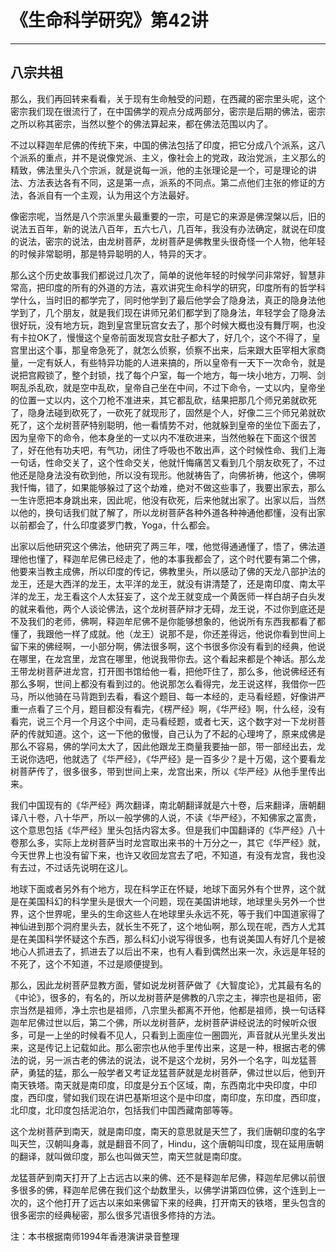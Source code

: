 # 《生命科学研究》第42讲

------

## 八宗共祖

那么，我们再回转来看看，关于现有生命触受的问题，在西藏的密宗里头呢，这个密宗我们现在很流行了，在中国佛学的观点分成两部分，密宗是后期的佛法，密宗之所以称其密宗，当然以整个的佛法算起来，都在佛法范围以内了。

不过以释迦牟尼佛的传统下来，中国的佛法包括了印度，把它分成八个派系，这八个派系的重点，并不是说像党派、主义，像社会上的党政，政治党派，主义那么的精致，佛法里头八个宗派，就是说每一派，他的主张理论是一个，可是理论的讲法、方法表达各有不同，这是第一点，派系的不同点。第二点他们主张的修证的方法，各派自有一个主观，认为用这个方法最好。

像密宗呢，当然是八个宗派里头最重要的一宗，可是它的来源是佛涅槃以后，旧的说法五百年，新的说法八百年，五六七八，几百年，我没有办法确定，就说在印度的说法，密宗的说法，由龙树菩萨，龙树菩萨是佛教里头很奇怪一个人物，他年轻的时候非常聪明，那是特异聪明的人，特异的天才。

那么这个历史故事我们都说过几次了，简单的说他年轻的时候学问非常好，智慧非常高，把印度的所有的外道的方法，喜欢讲究生命科学的研究，印度所有的哲学科学什么，当时旧的都学完了，同时他学到了最后他学会了隐身法，真正的隐身法他学到了，几个朋友，就是我们现在讲师兄弟们都学到了隐身法，年轻学会了隐身法很好玩，没有地方玩，跑到皇宫里玩宫女去了，那个时候大概也没有舞厅啊，也没有卡拉OK了，慢慢这个皇帝前面发现宫女肚子都大了，好几个，这个不得了，皇宫里出这个事，那皇帝急死了，就怎么侦察，侦察不出来，后来跟大臣宰相大家商量，一定有妖人，有些特异功能的人进来搞的，所以皇帝有一天下一次命令，就是说把宫殿锁了，整个封锁，找了每个户室，每一个地方，每一块小地方，刀啊、剑啊乱杀乱砍，就是空中乱砍，皇帝自己坐在中间，不过下命令，一丈以内，皇帝坐的位置一丈以内，这个刀枪不准进来，其它都乱砍，结果把那几个师兄弟就砍死了，隐身法碰到砍死了，一砍死了就现形了，固然是个人，好像二三个师兄弟就砍死了，这个龙树菩萨特别聪明，他一看情势不对，他就躲到皇帝的坐位下面去了，因为皇帝下的命令，他本身坐的一丈以内不准砍进来，当然他躲在下面这个很苦了，好在他有功夫吧，有气功，闭住了呼吸也不敢出声，这个时候性命、我们上海一句话，性命交关了，这个性命交关，他就忏悔痛苦又看到几个朋友砍死了，不过他还是隐身法没有砍到他，所以没有现形。他就祷告了，向佛祈祷，他这个，佛啊我忏悔，错了，如果能够躲过了这个劫难，绝对不做这些事了，我要出家去，那么一生许愿把本身跳出来，因此呢，他没有砍死，后来他就出家了。出家以后，当然以他的，换句话我们就了解了，所以龙树菩萨各种外道各种神通他都懂，没有出家以前都会了，什么印度婆罗门教，Yoga，什么都会。

出家以后他研究这个佛法，他研究了两三年，嘿，他觉得通通懂了，悟了，佛法道理他也懂了，释迦牟尼佛已经走了，他的本事我都会了，这个时代要有第二个佛，他要来当教主成佛，所以印度的传记，佛教里头，所以感动了佛的天龙八部护法的龙王，还是大西洋的龙王，太平洋的龙王，就没有讲清楚了，还是南印度、南太平洋的龙王，龙王看这个人太狂妄了，这个龙王就变成一个黄医师一样白胡子白头发的就来看他，两个人谈论佛法，这个龙树菩萨辩才无碍，龙王说，不过你到底还是不及我们的老师，佛啊，释迦牟尼佛不是你能够想象的，他说所有东西我都看了都懂了，我跟他一样了成就。他（龙王）说那不是，你还差得远，他说你看到世间上留下来的佛经啊，一小部分啊，佛法很多啊，这个书很多你没有看到的经典，他说在哪里，在龙宫里，龙宫在哪里，他说我带你去。这个看起来都是个神话。那么龙王带龙树菩萨进龙宫，打开图书馆给他一看，把他吓住了，那么多，他说佛经还有那么多啊，世间上都没有看到过的。他说那怎么看得完，龙王说这样，我借你一匹马，所以他骑在马背跑到去看，看这个题目、每一本经的，走马看经题，好像讲严重一点看了三个月，题目都没有看完，《楞严经》啊，《华严经》啊，什么经，没有看完，说三个月一个月这个中间，走马看经题，或者七天，这个数字对一下龙树菩萨的传就知道。这个，这一下他的傲慢，自己认为了不起的心理垮了，原来成佛是那么不容易，佛的学问太大了，因此他跟龙王商量我要抽一部，带一部经出去，龙王说你选吧，他就选了《华严经》，《华严经》是一百多少？是十万偈，这个要看龙树菩萨传了，很多很多，带到世间上来，龙宫出来，所以《华严经》从他手里传出来。

我们中国现有的《华严经》两次翻译，南北朝翻译就是六十卷，后来翻译，唐朝翻译八十卷，八十华严，所以一般学佛的人说，不读《华严经》，不知佛家之富贵，这个意思包括《华严经》里头包括内容太多。但是我们中国翻译的《华严经》八十卷那么多，实际上龙树菩萨当时龙宫取出来书的十万分之一，其它《华严经》就，今天世界上也没有留下来，也许又收回龙宫去了吧，不知道，有没有龙宫，我也没有去过，不过话先说明在这儿。

地球下面或者另外有个地方，现在科学正在怀疑，地球下面另外有个世界，这个就是在美国科幻的科学里头是很大一个问题，现在美国讲地球，地球里头另外一个世界，这个世界呢，里头的生命这些人在地球里头永远不死，等于我们中国道家得了神仙进到那个洞府里头去，就长生不死了，这个地仙啊，那么现在呢，西方人尤其是在美国科学怀疑这个东西，那么科幻小说写得很多，也有说美国人有好几个是被地心人抓进去了，抓进去了以后出不来，也有人看到偶然出来一次，永远是年轻的不死了，这个不知道，不过是顺便提到。

那么，因此龙树菩萨显教方面，譬如说龙树菩萨做了《大智度论》，尤其最有名的《中论》，很多的，有名的，所以龙树菩萨是佛教的八宗之主，禅宗也是祖师，密宗当然是祖师，净土宗也是祖师，八宗里头都离不开他，他都是祖师，换一句话释迦牟尼佛过世以后，第二个佛，所以龙树菩萨，龙树菩萨讲经说法的时候听众很多，可是一上坐的时候看不见人，只看到上面座位一圈圆光，声音就从光里头发出来，这是传记上记载如此。那么密宗也从他手里传出来，这是一种，根据古老的佛法的说，另一派古老的佛法的说法，说不是这个龙树，另外一个名字，叫龙猛菩萨，勇猛的猛，那么一般学者又考证龙猛菩萨就是龙树菩萨，佛过世以后，他到开南天铁塔。南天就是南印度，印度是分五个区域，南，东西南北中央印度，中印度，西印度，譬如我们现在讲巴基斯坦这个是中印度，南印度，东印度，西印度，北印度，北印度包括泥泊尔，包括我们中国西藏南部等等。

这个龙树菩萨到南天，就是南印度，南天的意思就是天竺了，我们唐朝印度的名字叫天竺，汉朝叫身毒，就是翻音不同了，Hindu，这个唐朝叫印度，现在延用唐朝的翻译，就叫做印度，那么也叫做天竺，南天竺就是南印度。

龙猛菩萨到南天打开了上古远古以来的佛、还不是释迦牟尼佛，释迦牟尼佛以前很多很多的佛，释迦牟尼佛在我们这个劫数里头，以佛学讲第四位佛，这个连到上一次的，这个他打开了远古以来如来佛留下来的经典，打开南天的铁塔，里头包含的很多密宗的经典秘密，那么很多咒语很多修持的方法。

注：本书根据南师1994年香港演讲录音整理

